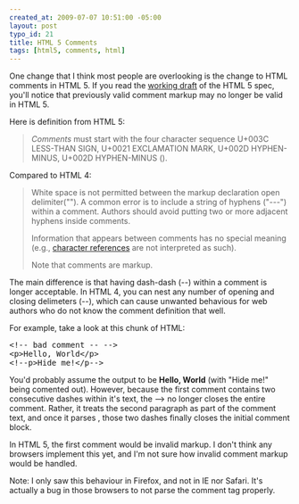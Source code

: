 ```yaml
--- 
created_at: 2009-07-07 10:51:00 -05:00
layout: post
typo_id: 21
title: HTML 5 Comments
tags: [html5, comments, html]
---
```

<p>One change that I think most people are overlooking is the change to HTML comments in HTML 5. If you read the <a href="http://dev.w3.org/html5/spec/#comments">working draft</a> of the HTML 5 spec, you'll notice that previously valid comment markup may no longer be valid in HTML 5.</p>
<p>Here is definition from HTML 5:</p>
<blockquote>
<p><dfn title="syntax-comments" id="syntax-comments">Comments</dfn> must start with the four character sequence U+003C LESS-THAN SIGN, U+0021 EXCLAMATION MARK, U+002D HYPHEN-MINUS, U+002D HYPHEN-MINUS (<code title=""><!--</code>). Following this sequence, the comment may   have <a title="syntax-text" href="http://dev.w3.org/html5/spec/#syntax-text">text</a>, with the additional restriction that the text must not start with a single U+003E GREATER-THAN SIGN ('>') character, nor start with a U+002D HYPHEN-MINUS (<code title="">-</code>) character followed by a   U+003E GREATER-THAN SIGN ('>') character, nor contain two   consecutive U+002D HYPHEN-MINUS (<code title="">-</code>)   characters, nor end with a U+002D HYPHEN-MINUS (<code title="">-</code>) character. Finally, the comment must be ended by the three character sequence U+002D HYPHEN-MINUS, U+002D HYPHEN-MINUS, U+003E GREATER-THAN SIGN (<code title="">--></code>).</p>
</blockquote>
<p>Compared to HTML 4:</p>
<blockquote>
<p>White space is not permitted between the markup declaration open delimiter(""). A common error is to include a string of hyphens ("---") within a comment. Authors should avoid putting two or more adjacent hyphens inside comments.</p>
<p>Information that appears between comments has no special meaning (e.g., <a href="http://www.w3.org/TR/html4/intro/sgmltut.html#character-entities">character references</a> are not interpreted as such).</p>
<p>Note that comments are markup.</p>
</blockquote>
<p>The main difference is that having dash-dash (--) within a comment is longer acceptable. In HTML 4, you can nest any number of opening and closing delimeters (--), which can cause unwanted behavious for web authors who do not know the comment definition that well.</p>
<p>For example, take a look at this chunk of HTML:</p>
<pre>
&lt;!-- bad comment -- --&gt;
&lt;p&gt;Hello, World&lt;/p&gt;
&lt;!--p&gt;Hide me!&lt;/p--&gt;
</pre>
<p>You'd probably assume the output to be <strong>Hello, World</strong> (with "Hide me!" being comented out). However, because the first comment contains two consecutive dashes within it's text, the --> no longer closes the entire comment. Rather, it treats the second paragraph as part of the comment text, and once it parses <!--p-->, those two dashes finally closes the initial comment block.</p>
<p>In HTML 5, the first comment would be invalid markup. I don't think any browsers implement this yet, and I'm not sure how invalid comment markup would be handled.</p>
<p>Note: I only saw this behaviour in Firefox, and not in IE nor Safari. It's actually a bug in those browsers to not parse the comment tag properly.</p>
<p>&nbsp;</p>
